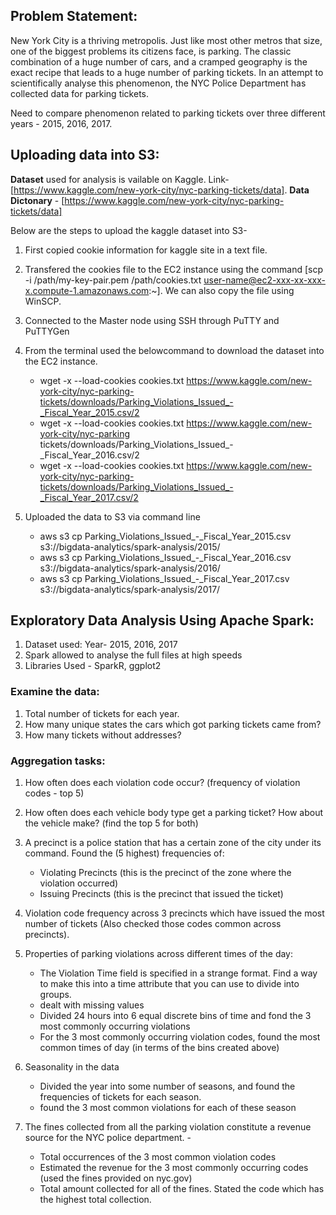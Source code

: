 ## Problem Statement:
New York City is a thriving metropolis. Just like most other metros that size, one of the biggest problems its citizens face, is parking. The classic combination of a huge number of cars, and a cramped geography is the exact recipe that leads to a huge number of parking tickets. In an attempt to scientifically analyse this phenomenon, the NYC Police Department has collected data for parking tickets. 

Need to compare phenomenon related to parking tickets over three different years - 2015, 2016, 2017.


## Uploading data into S3:
**Dataset** used for analysis is vailable on Kaggle. Link- [https://www.kaggle.com/new-york-city/nyc-parking-tickets/data].
**Data Dictonary** - [https://www.kaggle.com/new-york-city/nyc-parking-tickets/data]

Below are the steps to upload the kaggle dataset into S3-

1. First copied cookie information for kaggle site in a text file.
2. Transfered the cookies file to the EC2 instance using the command [scp -i /path/my-key-pair.pem /path/cookies.txt user-name@ec2-xxx-xx-xxx-x.compute-1.amazonaws.com:~]. We can also copy the file using WinSCP.
3. Connected to the Master node using SSH through PuTTY and PuTTYGen
4. From the terminal used the belowcommand to download the dataset into the EC2 instance.
	- wget -x --load-cookies cookies.txt https://www.kaggle.com/new-york-city/nyc-parking-tickets/downloads/Parking_Violations_Issued_-_Fiscal_Year_2015.csv/2
	- wget -x --load-cookies cookies.txt https://www.kaggle.com/new-york-city/nyc-parking tickets/downloads/Parking_Violations_Issued_-_Fiscal_Year_2016.csv/2
	- wget -x --load-cookies cookies.txt https://www.kaggle.com/new-york-city/nyc-parking-tickets/downloads/Parking_Violations_Issued_-_Fiscal_Year_2017.csv/2

5. Uploaded the data to S3 via command line 
	- aws s3 cp Parking_Violations_Issued_-_Fiscal_Year_2015.csv s3://bigdata-analytics/spark-analysis/2015/
	- aws s3 cp Parking_Violations_Issued_-_Fiscal_Year_2016.csv s3://bigdata-analytics/spark-analysis/2016/
	- aws s3 cp Parking_Violations_Issued_-_Fiscal_Year_2017.csv s3://bigdata-analytics/spark-analysis/2017/


## Exploratory Data Analysis Using Apache Spark:
1. Dataset used: Year- 2015, 2016, 2017
2. Spark allowed to analyse the full files at high speeds
3. Libraries Used - SparkR, ggplot2

### Examine the data:

1. Total number of tickets for each year.
2. How many unique states the cars which got parking tickets came from?
3. How many tickets without addresses?
 
### Aggregation tasks:

1. How often does each violation code occur? (frequency of violation codes - top 5)
2. How often does each vehicle body type get a parking ticket? How about the vehicle make? (find the top 5 for both)
3. A precinct is a police station that has a certain zone of the city under its command. Found the (5 highest) frequencies of:
	- Violating Precincts (this is the precinct of the zone where the violation occurred)
	- Issuing Precincts (this is the precinct that issued the ticket)
4. Violation code frequency across 3 precincts which have issued the most number of tickets (Also checked those codes common across precincts).
5. Properties of parking violations across different times of the day:
	- The Violation Time field is specified in a strange format. Find a way to make this into a time attribute that you can use to divide into groups.
	- dealt with missing values
	- Divided 24 hours into 6 equal discrete bins of time and fond the 3 most commonly occurring violations
	- For the 3 most commonly occurring violation codes, found the most common times of day (in terms of the bins created above)

6. Seasonality in the data
	- Divided the year into some number of seasons, and found the frequencies of tickets for each season.
	- found the 3 most common violations for each of these season

7. The fines collected from all the parking violation constitute a revenue source for the NYC police department. 		- 
	- Total occurrences of the 3 most common violation codes
	- Estimated the revenue for the 3 most commonly occurring codes (used the fines provided on nyc.gov)
	- Total amount collected for all of the fines. Stated the code which has the highest total collection.

